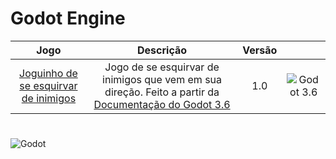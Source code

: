 # Godot Engine
Jogo | Descrição | Versão | ‎
:--: | :-------: | :------------: | :--------------:
[Joguinho de se esquirvar de inimigos](SeuPrimeiroJogo2D) | Jogo de se esquirvar de inimigos que vem em sua direção. Feito a partir da [Documentação do Godot 3.6](https://docs.godotengine.org/en/3.6/getting_started/first_2d_game/01.project_setup.html) | 1.0 | ![Godot 3.6](https://img.shields.io/badge/v3.6-478CBF?labelColor=FFFFFF&style=flat-square&logo=godotengine&logoColor=478CBF) 
#
![Godot](https://img.shields.io/badge/Godot%20Engine-478CBF?labelColor=FFFFFF&style=for-the-badge&logo=godotengine&logoColor=478CBF)





